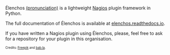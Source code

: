 Élenchos [(pronunciation)](https://s3-eu-west-1.amazonaws.com/com.idmgroup.lab.sounds.prod/el/3/4/6/3468a6ddb94f1b11e8b2d71f6599b24a.mp3) is a lightweight [Nagios](https://www.nagios.org) plugin framework in Python.

The full documentation of Élenchos is available at [elenchos.readthedocs.io](https://elenchos.readthedocs.io).

If you have written a Nagios plugin using Élenchos, please, feel free to ask for a repository for your plugin in this organisation. 

<sub><sub>Credits: [Freepik](https://www.freepik.com/icon/checked_2212809) and [bab.la](https://en.bab.la/dictionary/greek-english/%CE%AD%CE%BB%CE%B5%CE%B3%CF%87%CE%BF%CF%82).</sub></sub>
